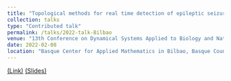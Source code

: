 ```yaml
---
title: "Topological methods for real time detection of epileptic seizures in EEG recordings"
collection: talks
type: "Contributed talk"
permalink: /talks/2022-talk-Bilbao
venue: "13th Conference on Dynamical Systems Applied to Biology and Natural Sciences (DSABNS 2022)"
date: 2022-02-08
location: "Basque Center for Applied Mathematics in Bilbao, Basque Country, Spain (virtual)"
---
```


[(Link)](https://sites.google.com/view/dsabns2022/home?authuser=0)
[(Slides)](https://ximenafernandez.github.io/reveal.js-presentations/slides/Epilepsy.html#/)




